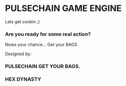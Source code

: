 # PULSECHAIN GAME ENGINE

Lets get cookin ;)

### Are you ready for some real action?

Nows your chance... Get your BAGS

Designed by:

### PULSECHAIN GET YOUR BAGS.
### HEX DYNASTY
